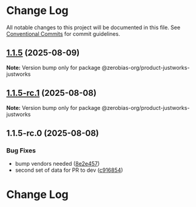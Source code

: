 # Change Log

All notable changes to this project will be documented in this file.
See [Conventional Commits](https://conventionalcommits.org) for commit guidelines.

## [1.1.5](https://github.com/zerobias-org/product/compare/@zerobias-org/product-justworks-justworks@1.1.5-rc.1...@zerobias-org/product-justworks-justworks@1.1.5) (2025-08-09)

**Note:** Version bump only for package @zerobias-org/product-justworks-justworks





## [1.1.5-rc.1](https://github.com/zerobias-org/product/compare/@zerobias-org/product-justworks-justworks@1.1.5-rc.0...@zerobias-org/product-justworks-justworks@1.1.5-rc.1) (2025-08-08)

**Note:** Version bump only for package @zerobias-org/product-justworks-justworks





## 1.1.5-rc.0 (2025-08-08)


### Bug Fixes

* bump vendors needed ([8e2e457](https://github.com/zerobias-org/product/commit/8e2e457e0b5d7141a05e8f2c178bc2854f2b7178))
* second set of data for PR to dev ([c916854](https://github.com/zerobias-org/product/commit/c916854bcf229b1c2042ffdea18472d66a061aaf))





# Change Log
